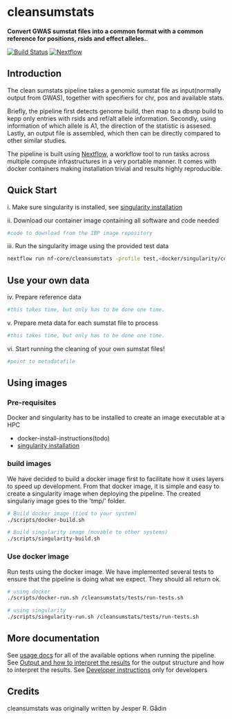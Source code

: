 # cleansumstats

**Convert GWAS sumstat files into a common format with a common reference for positions, rsids and effect alleles.**.

[![Build Status](https://travis-ci.com/nf-core/cleansumstats.svg?branch=master)](https://travis-ci.com/nf-core/cleansumstats)
[![Nextflow](https://img.shields.io/badge/nextflow-%E2%89%A50.32.0-brightgreen.svg)](https://www.nextflow.io/)

## Introduction
The clean sumstats pipeline takes a genomic sumstat file as input(normally output from  GWAS), together with specifiers for chr, pos and available stats. 

Briefly, the pipeline first detects genome build, then map to a dbsnp build to kepp only entries with rsids and ref/alt allele information. Secondly, using information of which allele is A1, the direction of the statistic is assesed. Lastly, an output file is assembled, which then can be directly compared to other similar studies. 

The pipeline is built using [Nextflow](https://www.nextflow.io), a workflow tool to run tasks across multiple compute infrastructures in a very portable manner. It comes with docker containers making installation trivial and results highly reproducible.

## Quick Start

i. Make sure singularity is installed, see [singularity installation](docs/singularity-installation.md) 

ii. Download our container image containing all software and code needed

```bash
#code to download from the IBP image repository

```

iii. Run the singularity image using the provided test data

```bash
nextflow run nf-core/cleansumstats -profile test,<docker/singularity/conda>
```

## Use your own data

iv. Prepare reference data
```bash
#this takes time, but only has to be done one time.

```

v. Prepare meta data for each sumstat file to process
```bash
#this takes time, but only has to be done one time.

```

vi. Start running the cleaning of your own sumstat files!

```bash
#point to metadatafile

```

## Using images

### Pre-requisites

Docker and singularity has to be installed to create an image executable at a HPC
- docker-install-instructions(todo)
- [singularity installation](docs/singularity-installation.md) 

### build images

We have decided to build a docker image first to facilitate how it uses layers to speed up development. From that docker image, it is simple and easy to create a singularity image when deploying the pipeline. The created singulariy image goes to the 'tmp/' folder.

```bash
# Build docker image (tied to your system)
./scripts/docker-build.sh

# Build singularity image (movable to other systems)
./scripts/singularity-build.sh
```

### Use docker image

Run tests using the docker image. We have implemented several tests to ensure that the pipeline is doing what we expect. They should all return ok.

```bash
# using docker
./scripts/docker-run.sh /cleansumstats/tests/run-tests.sh

# using singularity
./scripts/singularity-run.sh /cleansumstats/tests/run-tests.sh
```

## More documentation
See [usage docs](docs/usage.md) for all of the available options when running the pipeline.
See [Output and how to interpret the results](docs/output.md) for the output structure and how to interpret the results.
See [Developer instructions](docs/developers.md) only for developers

## Credits

cleansumstats was originally written by Jesper R. Gådin

